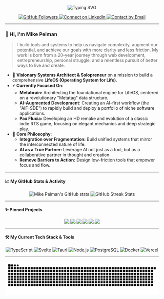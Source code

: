 <!-- ✨ Typing SVG Banner - Fixed & Personalized ✨ -->
<p align="center">
  <img src="https://readme-typing-svg.demolab.com?font=Fira+Code&pause=1000&color=9333EA¢er=true&vCenter=true&width=600&lines=Architecting+Systems+for+Life;Building+Tools+for+Thoughtful+Achievement;Welcome+to+My+Digital+Workshop" alt="Typing SVG" />
</p>

<p align="center">
  <a href="https://github.com/mikepeiman">
    <img src="https://img.shields.io/github/followers/mikepeiman?label=Follow&style=for-the-badge&logo=github&color=181717" alt="GitHub Followers" />
  </a>
  <a href="https://www.linkedin.com/in/mikepeiman/">
    <img src="https://img.shields.io/badge/Connect-LinkedIn-0A66C2?style=for-the-badge&logo=linkedin" alt="Connect on LinkedIn"/>
  </a>
  <a href="mailto:hello@mikepeiman.dev">
    <img src="https://img.shields.io/badge/Contact-%40Email-blue?style=for-the-badge&logo=gmail" alt="Contact by Email" />
  </a>
</p>

---

### 👋 Hi, I'm Mike Peiman

> I build tools and systems to help us navigate complexity, augment our potential, and achieve our goals with more clarity and less friction. My work is born from a 20-year journey through web development, entrepreneurship, personal struggle, and a relentless pursuit of better ways to live and create.

- 🧠 **Visionary Systems Architect & Solopreneur** on a mission to build a comprehensive **LifeOS (Operating System for Life)**.
- ⚡ **Currently Focused On**:
    - **Metabrain:** Architecting the foundational engine for LifeOS, centered on a revolutionary "Metatag" data structure.
    - **AI-Augmented Development:** Creating an AI-first workflow (the "AIF-SDE") to rapidly build and deploy a portfolio of niche software applications.
    - **Pax Fluxia:** Developing an HD remake and evolution of a classic indie RTS game, focusing on elegant mechanics and deep strategic play.
- 🌱 **Core Philosophy**:
    - **Integration over Fragmentation:** Build unified systems that mirror the interconnected nature of life.
    - **AI as a True Partner:** Leverage AI not just as a tool, but as a collaborative partner in thought and creation.
    - **Remove Barriers to Action:** Design low-friction tools that empower focus and flow.

---

#### 📈 My GitHub Stats & Activity

<p align="center">
  <img width="48%" src="https://github-readme-stats.vercel.app/api?username=mikepeiman&show_icons=true&hide_border=true&title_color=9333EA&icon_color=8B5CF6&text_color=374151&bg_color=fafafa&ring_color=9333EA" alt="Mike Peiman's GitHub stats" />
  <img width="48%" src="https://github-readme-streak-stats.herokuapp.com/?user=mikepeiman&theme=default&hide_border=true&ring=9333EA&currStreakLabel=8B5CF6" alt="GitHub Streak Stats" />
</p>

---

#### ✨ Pinned Projects

<!-- This section dynamically displays your pinned repositories -->
<p align="center">
  <a href="https://github.com/mikepeiman/super-tic-tac-toe">
    <img align="center" src="https://github-readme-stats.vercel.app/api/pin/?username=mikepeiman&repo=super-tic-tac-toe&theme=default&hide_border=true&title_color=9333EA&icon_color=8B5CF6&text_color=374151&bg_color=fafafa" />
  </a>
  <a href="https://github.com/mikepeiman/tw2002">
    <img align="center" src="https://github-readme-stats.vercel.app/api/pin/?username=mikepeiman&repo=tw2002&theme=default&hide_border=true&title_color=9333EA&icon_color=8B5CF6&text_color=374151&bg_color=fafafa" />
  </a>
  <a href="https://github.com/mikepeiman/kitplate">
    <img align="center" src="https://github-readme-stats.vercel.app/api/pin/?username=mikepeiman&repo=kitplate&theme=default&hide_border=true&title_color=9333EA&icon_color=8B5CF6&text_color=374151&bg_color=fafafa" />
  </a>
  <a href="https://github.com/mikepeiman/screeps">
    <img align="center" src="https://github-readme-stats.vercel.app/api/pin/?username=mikepeiman&repo=screeps&theme=default&hide_border=true&title_color=9333EA&icon_color=8B5CF6&text_color=374151&bg_color=fafafa" />
  </a>
  <a href="https://github.com/mikepeiman/mathapp">
    <img align="center" src="https://github-readme-stats.vercel.app/api/pin/?username=mikepeiman&repo=mathapp&theme=default&hide_border=true&title_color=9333EA&icon_color=8B5CF6&text_color=374151&bg_color=fafafa" />
  </a>
  <a href="https://github.com/mikepeiman/paxgalaxia">
    <img align="center" src="https://github-readme-stats.vercel.app/api/pin/?username=mikepeiman&repo=paxgalaxia&theme=default&hide_border=true&title_color=9333EA&icon_color=8B5CF6&text_color=374151&bg_color=fafafa" />
  </a>
</p>

---

#### 🛠️ My Current Tech Stack & Tools

<p align="center">
  <img src="https://img.shields.io/badge/TypeScript-3178C6?style=for-the-badge&logo=typescript&logoColor=white" alt="TypeScript" />
  <img src="https://img.shields.io/badge/Svelte-FF3E00?style=for-the-badge&logo=svelte&logoColor=white" alt="Svelte" />
  <img src="https://img.shields.io/badge/Tauri-24C8B1?style=for-the-badge&logo=tauri&logoColor=white" alt="Tauri" />
  <img src="https://img.shields.io/badge/Node.js-339933?style=for-the-badge&logo=nodedotjs&logoColor=white" alt="Node.js" />
  <img src="https://img.shields.io/badge/PostgreSQL-316192?style=for-the-badge&logo=postgresql&logoColor=white" alt="PostgreSQL" />
  <img src="https://img.shields.io/badge/Docker-2496ED?style=for-the-badge&logo=docker&logoColor=white" alt="Docker" />
  <img src="https://img.shields.io/badge/Vercel-000000?style=for-the-badge&logo=vercel&logoColor=white" alt="Vercel" />
</p>

---

<!-- The snake animation will appear here once the GitHub Action is set up -->
<p align="center">
  <img src="https://github.com/mikepeiman/mikepeiman/raw/output/github-contribution-grid-snake.svg" alt="Contribution Snake Animation" />
</p>
